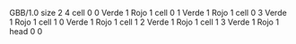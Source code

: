 <gs-board without-header> GBB/1.0
size 2 4
cell 0 0 Verde 1 Rojo 1
cell 0 1 Verde 1 Rojo 1
cell 0 3 Verde 1 Rojo 1
cell 1 0 Verde 1 Rojo 1
cell 1 2 Verde 1 Rojo 1
cell 1 3 Verde 1 Rojo 1
head 0 0
 </gs-board>